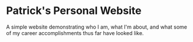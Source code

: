 # Patrick's Personal Website

A simple website demonstrating who I am, what I'm about, and what some of my career accomplishments thus far have looked like.
